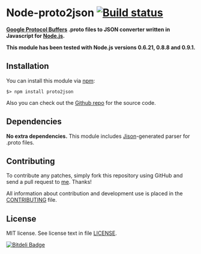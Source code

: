 Node-proto2json [![Build status][Build status image]][Build status URL]
=======================================================================

**[Google Protocol Buffers] .proto files to JSON converter written in Javascript for [Node.js].**

**This module has been tested with Node.js versions 0.6.21, 0.8.8 and 0.9.1.**

[Google Protocol Buffers]: https://developers.google.com/protocol-buffers/
[Node.js]: http://nodejs.org/
[Build status image]: https://secure.travis-ci.org/Sannis/node-proto2json.png?branch=master
[Build status URL]: http://travis-ci.org/Sannis/node-proto2json


Installation
------------

You can install this module via [npm]:

    $> npm install proto2json

Also you can check out the [Github repo] for the source code.

[npm]: https://github.com/isaacs/npm
[Github repo]: https://github.com/Sannis/node-proto2json


Dependencies
------------

**No extra dependencies.** This module includes [Jison]-generated parser for .proto files.

[jison]: https://github.com/zaach/jison


Contributing
------------

To contribute any patches, simply fork this repository using GitHub
and send a pull request to [me](https://github.com/Sannis). Thanks!

All information about contribution and development use is placed in the [CONTRIBUTING] file.

[CONTRIBUTING]: https://github.com/Sannis/node-proto2json/blob/master/CONTRIBUTING.markdown


License
-------

MIT license. See license text in file [LICENSE](https://github.com/Sannis/node-ubjson/blob/master/LICENSE).


[![Bitdeli Badge](https://d2weczhvl823v0.cloudfront.net/Sannis/node-proto2json/trend.png)](https://bitdeli.com/free "Bitdeli Badge")

